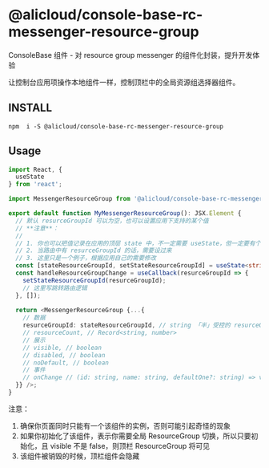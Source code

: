 # @alicloud/console-base-rc-messenger-resource-group

ConsoleBase 组件 - 对 resource group messenger 的组件化封装，提升开发体验

让控制台应用项操作本地组件一样，控制顶栏中的全局资源组选择器组件。

## INSTALL

```shell
npm  i -S @alicloud/console-base-rc-messenger-resource-group
```

## Usage

```typescript jsx
import React, {
  useState
} from 'react';

import MessengerResourceGroup from '@alicloud/console-base-rc-messenger-resource-group';

export default function MyMessengerResourceGroup(): JSX.Element {
  // 默认 resurceGroupId 可以为空，也可以设置应用下支持的某个值
  // **注意**：
  // 
  // 1. 你也可以把值记录在应用的顶层 state 中，不一定需要 useState，但一定要有个地方记它
  // 2. 当路由中有 resurceGroupId 的话，需要设过来
  // 3. 这里只是一个例子，根据应用自己的需要修改
  const [stateResourceGroupId, setStateResourceGroupId] = useState<string>('');
  const handleResourceGroupChange = useCallback(resurceGroupId => {
    setStateResourceGroupId(resurceGroupId);
    // 这里写跳转路由逻辑
  }, []);
  
  return <MessengerResourceGroup {...{
    // 数据
    resurceGroupId: stateResourceGroupId, // string 「半」受控的 resurceGroupId，需要通过 onChange 进行回填
    // resourceCount, // Record<string, number>
    // 展示
    // visible, // boolean
    // disabled, // boolean
    // noDefault, // boolean
    // 事件
    // onChange // (id: string, name: string, defaultOne?: string) => void
  }} />;
}
```

注意：

1. 确保你页面同时只能有一个该组件的实例，否则可能引起奇怪的现象
2. 如果你初始化了该组件，表示你需要全局 ResourceGroup 切换，所以只要初始化，且 visible 不是 false，则顶栏 ResourceGroup 将可见
3. 该组件被销毁的时候，顶栏组件会隐藏
